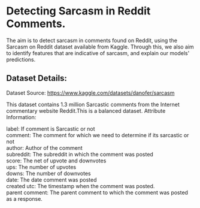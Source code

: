 # **Detecting Sarcasm in Reddit Comments.**

The aim is to detect sarcasm in comments found on Reddit, using the Sarcasm on Reddit dataset available from Kaggle. Through this, we also aim to identify features that are indicative of sarcasm, and explain our models' predictions.

## **Dataset Details:**

Dataset Source: https://www.kaggle.com/datasets/danofer/sarcasm

This dataset contains 1.3 million Sarcastic comments from the Internet commentary website Reddit.This is a balanced dataset. 
Attribute Information:

label: If comment is Sarcastic or not<br />
comment: The comment for which we need to determine if its sarcastic or not<br />
author: Author of the comment<br />
subreddit: The subreddit in which the comment was posted<br />
score: The net of upvote and downvotes<br />
ups: The number of upvotes<br />
downs: The number of downvotes<br />
date: The date comment was posted<br />
created utc: The timestamp when the comment was posted.<br />
parent comment: The parent comment to which the comment was posted as a response.<br />






